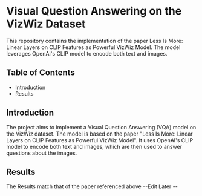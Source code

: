 # Visual Question Answering on the VizWiz Dataset

This repository contains the implementation of the paper Less Is More: Linear Layers on CLIP Features as Powerful VizWiz Model. The model leverages OpenAI's CLIP model to encode both text and images.

## Table of Contents
- Introduction
- Results

## Introduction
The project aims to implement a Visual Question Answering (VQA) model on the VizWiz dataset. The model is based on the paper "Less Is More: Linear Layers on CLIP Features as Powerful VizWiz Model". It uses OpenAI's CLIP model to encode both text and images, which are then used to answer questions about the images.

## Results
The Results match that of the paper referenced above --Edit Later --
